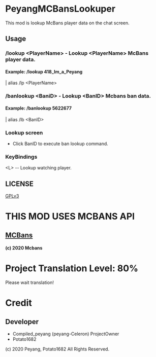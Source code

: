 # PeyangMCBansLookuper
This mod is lookup McBans player data on the chat screen.

## Usage
### /lookup \<PlayerName\> - Lookup \<PlayerName\> McBans player data.
#### Example: /lookup 418_Im_a_Peyang
 | alias
/lp \<PlayerName\> 

### /banlookup \<BaniD\> - Lookup \<BanID\> Mcbans ban data. 
#### Example: /banlookup 5622677
| alias
/lb \<BanID\>

### Lookup screen
- Click BanID to execute ban lookup command.

### KeyBindings
\<L\> -- Lookup watching player.

## LICENSE
[GPLv3](https://www.gnu.org/licenses/gpl-3.0.en.html)

# **THIS MOD USES MCBANS API**
## [MCBans](http://mcbans.com/)
#### \(c\) 2020 Mcbans

# Project Translation Level: 80%
Please wait translation!

# Credit
## Developer
* Compiled_peyang (peyang-Celeron) ProjectOwner
* Potato1682


\(c\) 2020 Peyang, Potato1682  All Rights Reserved.
